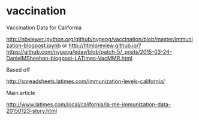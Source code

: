 # vaccination
Vaccination Data for California

http://nbviewer.ipython.org/github/nygeog/vaccination/blob/master/immunization-blogpost.ipynb
or
http://htmlpreview.github.io/?https://github.com/nygeog/edav/blob/patch-5/_posts/2015-03-24-DanielMSheehan-blogpost-LATimes-VacMMR.html

Based off


http://spreadsheets.latimes.com/immunization-levels-california/


Main article 

http://www.latimes.com/local/california/la-me-immunization-data-20150123-story.html
